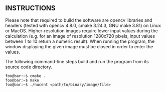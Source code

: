 ## INSTRUCTIONS

Please note that required to build the software are opencv libraries and headers (tested with opencv 4.8.0, cmake 3.24.3, GNU make 3.81) on Linux or MacOS. Higher-resolution images require lower input values during the calculation (e.g. for an image of resolution 1280x720 pixels, input values between 1 to 10 return a numeric result). When running the program, the window displaying the given image must be closed in order to enter the values.

The following command-line steps build and run the program from its source code directory. 

```console
foo@bar:~$ cmake .
foo@bar:~$ make
foo@bar:~$ ./hucent <path/to/binary/image/file>
```
